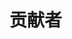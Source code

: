 # 贡献者
<!-- readme: collaborators,contributors -start -->
<!-- readme: collaborators,contributors -end -->
